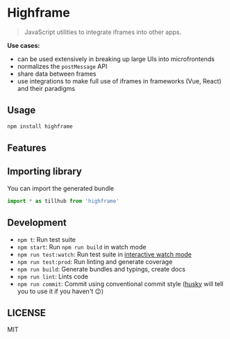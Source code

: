 # Highframe

> JavaScript utilities to integrate iframes into other apps.

**Use cases:**

- can be used extensively in breaking up large UIs into microfrontends
- normalizes the `postMessage` API
- share data between frames
- use integrations to make full use of iframes in frameworks (Vue, React) and their paradigms

## Usage

```bash
npm install highframe
```

## Features

## Importing library

You can import the generated bundle

```javascript
import * as tillhub from 'highframe'


```

## Development

- `npm t`: Run test suite
- `npm start`: Run `npm run build` in watch mode
- `npm run test:watch`: Run test suite in [interactive watch mode](http://facebook.github.io/jest/docs/cli.html#watch)
- `npm run test:prod`: Run linting and generate coverage
- `npm run build`: Generate bundles and typings, create docs
- `npm run lint`: Lints code
- `npm run commit`: Commit using conventional commit style ([husky](https://github.com/typicode/husky) will tell you to use it if you haven't :wink:)

## LICENSE

MIT
